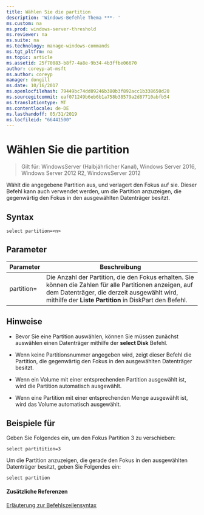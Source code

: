 ```yaml
---
title: Wählen Sie die partition
description: 'Windows-Befehle Thema ***- '
ms.custom: na
ms.prod: windows-server-threshold
ms.reviewer: na
ms.suite: na
ms.technology: manage-windows-commands
ms.tgt_pltfrm: na
ms.topic: article
ms.assetid: 25f70083-b8f7-4a8e-9b34-4b3ffbe06670
author: coreyp-at-msft
ms.author: coreyp
manager: dongill
ms.date: 10/16/2017
ms.openlocfilehash: 79449bc74dd09246b380b3f892acc1b338650d20
ms.sourcegitcommit: eaf071249b6eb6b1a758b38579a2d87710abfb54
ms.translationtype: MT
ms.contentlocale: de-DE
ms.lasthandoff: 05/31/2019
ms.locfileid: "66441500"
---
```

# <a name="select-partition"></a>Wählen Sie die partition

>Gilt für: WindowsServer (Halbjährlicher Kanal), Windows Server 2016, Windows Server 2012 R2, WindowsServer 2012

Wählt die angegebene Partition aus, und verlagert den Fokus auf sie. Dieser Befehl kann auch verwendet werden, um die Partition anzuzeigen, die gegenwärtig den Fokus in den ausgewählten Datenträger besitzt.  
  
  
  
## <a name="syntax"></a>Syntax  
  
```  
select partition=<n>  
```  
  
## <a name="parameters"></a>Parameter  
  
|   Parameter    |                                                                                    Beschreibung                                                                                    |
|----------------|-----------------------------------------------------------------------------------------------------------------------------------------------------------------------------------|
| partition\=<n> | Die Anzahl der Partition, die den Fokus erhalten. Sie können die Zahlen für alle Partitionen anzeigen, auf dem Datenträger, die derzeit ausgewählt wird, mithilfe der **Liste Partition** in DiskPart den Befehl. |
  
## <a name="remarks"></a>Hinweise  
  
-   Bevor Sie eine Partition auswählen, können Sie müssen zunächst auswählen einen Datenträger mithilfe der **select Disk** Befehl.  
  
-   Wenn keine Partitionsnummer angegeben wird, zeigt dieser Befehl die Partition, die gegenwärtig den Fokus in den ausgewählten Datenträger besitzt.  
  
-   Wenn ein Volume mit einer entsprechenden Partition ausgewählt ist, wird die Partition automatisch ausgewählt.  
  
-   Wenn eine Partition mit einer entsprechenden Menge ausgewählt ist, wird das Volume automatisch ausgewählt.  
  
## <a name="BKMK_examples"></a>Beispiele für  
Geben Sie Folgendes ein, um den Fokus Partition 3 zu verschieben:  
  
```  
select partitition=3  
```  
  
Um die Partition anzuzeigen, die gerade den Fokus in den ausgewählten Datenträger besitzt, geben Sie Folgendes ein:  
  
```  
select partition  
```  
  
#### <a name="additional-references"></a>Zusätzliche Referenzen  
[Erläuterung zur Befehlszeilensyntax](command-line-syntax-key.md)  
  

  

